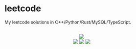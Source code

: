 # leetcode
My leetcode solutions in C++/Python/Rust/MySQL/TypeScript.

<div align="center">
<br/>
<img src="https://img.shields.io/badge/Solved-707/3219%20=%2021%25-blue.svg?style=flat-square" />
<br/>
<img src="https://img.shields.io/badge/Easy-289/811-5CB85D.svg?style=flat-square" />
<img src="https://img.shields.io/badge/Medium-327/1690-F0AE4E.svg?style=flat-square" />
<img src="https://img.shields.io/badge/Hard-91/718-D95450.svg?style=flat-square" />
</div>